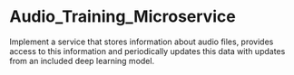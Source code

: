 # Audio_Training_Microservice
Implement a service that stores information about audio files, provides access to this information and periodically updates this data with updates from an included deep learning model.

